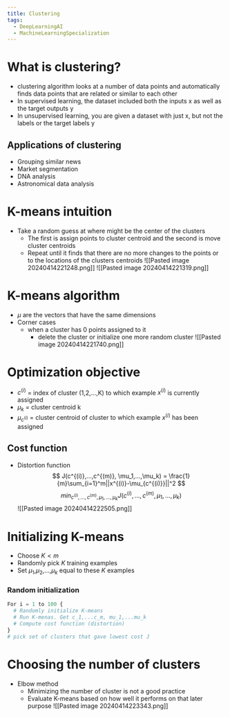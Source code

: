 ```yaml
---
title: Clustering
tags:
  - DeepLearningAI
  - MachineLearningSpecialization
---
```

# What is clustering?
* clustering algorithm looks at a number of data points and automatically finds data points that are related or similar to each other
* In supervised learning, the dataset included both the inputs x as well as the target outputs y
* In unsupervised learning, you are given a dataset with just x, but not the labels or the target labels y
## Applications of clustering
* Grouping similar news
* Market segmentation
* DNA analysis
* Astronomical data analysis
# K-means intuition
* Take a random guess at where might be the center of the clusters
	* The first is assign points to cluster centroid and the second is move cluster centroids
	* Repeat until it finds that there are no more changes to the points or to the locations of the clusters centroids
![[Pasted image 20240414221248.png]]
![[Pasted image 20240414221319.png]]
# K-means algorithm
* $\mu$ are the vectors that have the same dimensions
* Corner cases
	* when a cluster has 0 points assigned to it
		* delete the cluster or initialize one more random cluster
![[Pasted image 20240414221740.png]]
# Optimization objective
* $c^{(i)}$ = index of cluster (1,2,...,K) to which example $x^{(i)}$ is currently assigned
* $\mu_k$ = cluster centroid k
* $\mu_{c^{(i)}}$ = cluster centroid of cluster to which example $x^{(i)}$ has been assigned
## Cost function
* Distortion function
$$
J(c^{(i)},...,c^{(m)}, \mu_1,...,\mu_k) = \frac{1}{m}\sum_{i=1}^m||x^{(i)}-\mu_{c^{(i)}}||^2
$$
$$
min_{c^{(i)},...,c^{(m)}, \mu_1,...,\mu_k}J(c^{(i)},...,c^{(m)}, \mu_1,...,\mu_k)
$$
![[Pasted image 20240414222505.png]]
# Initializing K-means
* Choose $K < m$
* Randomly pick $K$ training examples
* Set $\mu_1$,$\mu_2$,...,$\mu_k$ equal to these $K$ examples
### Random initialization
```Python
For i = 1 to 100 {
  # Randomly initialize K-means
  # Run K-menas. Get c_1,...c_m, mu_1,...mu_k
  # Compute cost function (distortion)
}
# pick set of clusters that gave lowest cost J
```
# Choosing the number of clusters
* Elbow method
	* Minimizing the number of cluster is not a good practice
	* Evaluate K-means based on how well it performs on that later purpose
![[Pasted image 20240414223343.png]]


